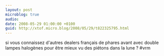 ```yaml
---
layout: post
microblog: true
audio: 
date: 2008-05-29 01:00:00 +0100
guid: http://xtof.micro.blog/2008/05/29/t822325795.html
---
```

si vous connaissez d'autres dealers français de phares avant avec double lampes halogènes pour être mieux vu des piétons dans la lune ? #vrm
